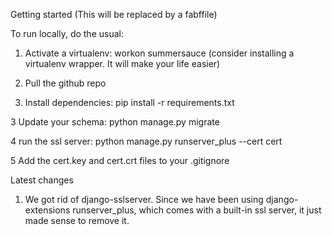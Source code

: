 Getting started (This will be replaced by a fabffile)

To run locally, do the usual:

1. Activate a virtualenv: workon summersauce
(consider installing a virtualenv wrapper. It will make your life easier)

2. Pull the github repo

2. Install dependencies: pip install -r requirements.txt

3 Update your schema: python manage.py migrate

4 run the ssl server: python manage.py runserver_plus --cert cert

5 Add the cert.key and cert.crt files to your .gitignore


Latest changes

1. We got rid of django-sslserver. Since we have been using django-extensions runserver_plus, which comes with a built-in ssl server, it just made sense to remove it.






